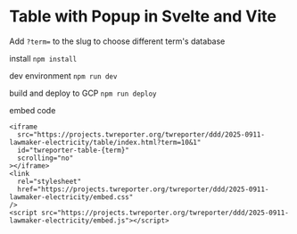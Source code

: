 # Table with Popup in Svelte and Vite
Add `?term=` to the slug to choose different term's database 

install
```npm install```

dev environment
```npm run dev```

build and deploy to GCP
```npm run deploy```

embed code
```
<iframe
  src="https://projects.twreporter.org/twreporter/ddd/2025-0911-lawmaker-electricity/table/index.html?term=10&1"
  id="twreporter-table-{term}"
  scrolling="no"
></iframe>
<link
  rel="stylesheet"
  href="https://projects.twreporter.org/twreporter/ddd/2025-0911-lawmaker-electricity/embed.css"
/>
<script src="https://projects.twreporter.org/twreporter/ddd/2025-0911-lawmaker-electricity/embed.js"></script>
```